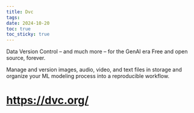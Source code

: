 ```yaml
---
title: Dvc
tags: 
date: 2024-10-20
toc: true
toc_sticky: true
---
```



Data Version Control
– and much more –
for the GenAI era
Free and open source, forever.

Manage and version images, audio, video, and text files in storage and organize your ML modeling process into a reproducible workflow.


# https://dvc.org/